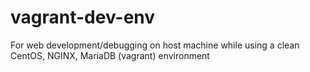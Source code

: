 # vagrant-dev-env
For web development/debugging on host machine while using a clean CentOS, NGINX, MariaDB (vagrant) environment
